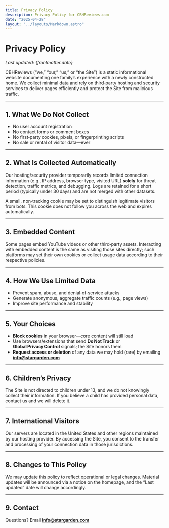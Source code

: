 ```yaml
---
title: Privacy Policy
description: Privacy Policy for CBHReviews.com
date: "2025-04-28" 
layout: "../layouts/Markdown.astro"
---
```


# Privacy Policy  
_Last updated: {frontmatter.date}_


CBHReviews (“we,” “our,” “us,” or “the Site”) is a static informational website documenting one family’s experience with a newly constructed home. We collect minimal data and rely on third‑party hosting and security services to deliver pages efficiently and protect the Site from malicious traffic.

---

## 1. What We **Do Not** Collect

- No user account registration  
- No contact forms or comment boxes  
- No first‑party cookies, pixels, or fingerprinting scripts  
- No sale or rental of visitor data—ever  

---

## 2. What Is Collected Automatically

Our hosting/security provider temporarily records limited connection information (e.g., IP address, browser type, visited URL) **solely** for threat detection, traffic metrics, and debugging. Logs are retained for a short period (typically under 30 days) and are not merged with other datasets.

A small, non‑tracking cookie may be set to distinguish legitimate visitors from bots. This cookie does not follow you across the web and expires automatically.

---

## 3. Embedded Content

Some pages embed YouTube videos or other third‑party assets. Interacting with embedded content is the same as visiting those sites directly; such platforms may set their own cookies or collect usage data according to their respective policies.

---

## 4. How We Use Limited Data

- Prevent spam, abuse, and denial‑of‑service attacks  
- Generate anonymous, aggregate traffic counts (e.g., page views)  
- Improve site performance and stability  

---

## 5. Your Choices

- **Block cookies** in your browser—core content will still load  
- Use browsers/extensions that send **Do Not Track** or **Global Privacy Control** signals; the Site honors them  
- **Request access or deletion** of any data we may hold (rare) by emailing **info@stargarden.com**

---

## 6. Children’s Privacy

The Site is not directed to children under 13, and we do not knowingly collect their information. If you believe a child has provided personal data, contact us and we will delete it.

---

## 7. International Visitors

Our servers are located in the United States and other regions maintained by our hosting provider. By accessing the Site, you consent to the transfer and processing of your connection data in those jurisdictions.

---

## 8. Changes to This Policy

We may update this policy to reflect operational or legal changes. Material updates will be announced via a notice on the homepage, and the “Last updated” date will change accordingly.

---

## 9. Contact

Questions? Email **info@stargarden.com**
